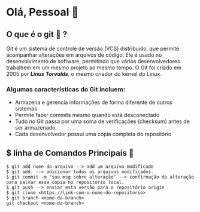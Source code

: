 # Olá, Pessoal :slightly_smiling_face:

## O que é o git :thinking: ?

Git é um sistema de controle de versão (VCS) distribuído, que permite acompanhar alterações em arquivos de código. Ele é usado no desenvolvimento de software, permitindo que vários desenvolvedores trabalhem em um mesmo projeto ao mesmo tempo.
O Git foi criado em 2005 por **_Linus Torvalds_**, o mesmo criador do kernel do Linux.

### Algumas características do Git incluem:

- Armazena e gerencia informações de forma diferente de outros sistemas
- Permite fazer commits mesmo quando está desconectado
- Tudo no Git passa por uma soma de verificações (checksum) antes de ser armazenado
- Cada desenvolvedor possui uma cópia completa do repositório

## $ linha de Comandos Principais :exploding_head:

```
$ git add nome-do-arquivo --> add um arquivo modificado
$ git add. --> adicionar todos os arquivos modificados.
$ git commit -m "sua msg sobre alteração" --> confirmação da alteração para salvar essa copia no repositório local.
$ git push --> enviar esta versão para o repositório origin
$ git clone <https://link-com-o-nome-do-repositório>
$ git branch <nome-da-branch>
git checkout <nome-da-branch>
```

